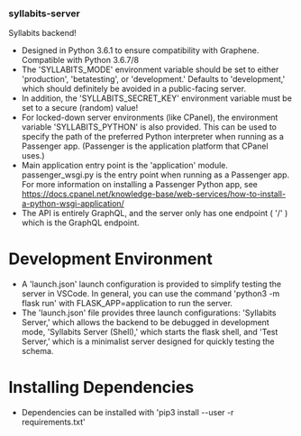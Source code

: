 ### syllabits-server ###
Syllabits backend!

- Designed in Python 3.6.1 to ensure compatibility with Graphene. Compatible with Python 3.6.7/8
- The 'SYLLABITS_MODE' environment variable should be set to either 'production', 'betatesting', or 'development.' Defaults to 'development,' which should definitely be avoided in a public-facing server.
- In addition, the 'SYLLABITS_SECRET_KEY' environment variable must be set to a secure (random) value!
- For locked-down server environments (like CPanel), the environment variable 'SYLLABITS_PYTHON' is also provided. This can be used to specify the path of the preferred Python interpreter when running as a Passenger app. (Passenger is the application platform that CPanel uses.)
- Main application entry point is the 'application' module. passenger_wsgi.py is the entry point when running as a Passenger app. For more information on installing a Passenger Python app, see https://docs.cpanel.net/knowledge-base/web-services/how-to-install-a-python-wsgi-application/
- The API is entirely GraphQL, and the server only has one endpoint ( '/' ) which is the GraphQL endpoint.

# Development Environment
- A 'launch.json' launch configuration is provided to simplify testing the server in VSCode. In general, you can use the command 'python3 -m flask run' with FLASK_APP=application to run the server.
- The 'launch.json' file provides three launch configurations: 'Syllabits Server,' which allows the backend to be debugged in development mode, 'Syllabits Server (Shell),' which starts the flask shell, and 'Test Server,' which is a minimalist server designed for quickly testing the schema.

# Installing Dependencies
- Dependencies can be installed with 'pip3 install --user -r requirements.txt'